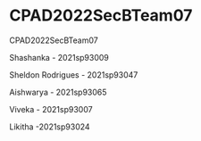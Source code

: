 # CPAD2022SecBTeam07
CPAD2022SecBTeam07

Shashanka         - 2021sp93009

Sheldon Rodrigues - 2021sp93047

Aishwarya         - 2021sp93065

Viveka            - 2021sp93007

Likitha           -2021sp93024
